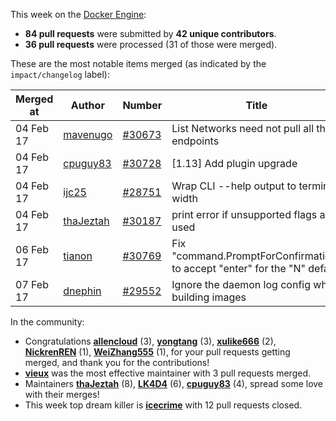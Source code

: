 This week on the [Docker Engine](https://github.com/docker/docker):

  - **84 pull requests** were submitted by **42 unique contributors**.
  - **36 pull requests** were processed (31 of those were merged).

These are the most notable items merged (as indicated by the `impact/changelog` label):

  Merged at | Author                                  | Number                                                 | Title
  ----------|-----------------------------------------|--------------------------------------------------------|--------------------------------------------------------------
  04 Feb 17 | [mavenugo](https://github.com/mavenugo) | [#30673](https://github.com/docker/docker/issues/30673) | List Networks need not pull all the endpoints
  04 Feb 17 | [cpuguy83](https://github.com/cpuguy83) | [#30728](https://github.com/docker/docker/issues/30728) | [1.13] Add plugin upgrade
  04 Feb 17 | [ijc25](https://github.com/ijc25) | [#28751](https://github.com/docker/docker/issues/28751) | Wrap CLI --help output to terminal width
  04 Feb 17 | [thaJeztah](https://github.com/thaJeztah) | [#30187](https://github.com/docker/docker/issues/30187) | print error if unsupported flags are used
  06 Feb 17 | [tianon](https://github.com/tianon) | [#30769](https://github.com/docker/docker/issues/30769) | Fix &#34;command.PromptForConfirmation&#34; to accept &#34;enter&#34; for the &#34;N&#34; default
  07 Feb 17 | [dnephin](https://github.com/dnephin) | [#29552](https://github.com/docker/docker/issues/29552) | Ignore the daemon log config when building images

In the community:

  - Congratulations **[allencloud](https://github.com/allencloud)** (3), **[yongtang](https://github.com/yongtang)** (3), **[xulike666](https://github.com/xulike666)** (2), **[NickrenREN](https://github.com/NickrenREN)** (1), **[WeiZhang555](https://github.com/WeiZhang555)** (1), for your pull requests getting merged, and thank you for the contributions!
  - **[vieux](https://github.com/vieux)** was the most effective maintainer with 3 pull requests merged.
  - Maintainers **[thaJeztah](https://github.com/thaJeztah)** (8), **[LK4D4](https://github.com/LK4D4)** (6), **[cpuguy83](https://github.com/cpuguy83)** (4), spread some love with their merges!
  - This week top dream killer is **[icecrime](https://github.com/icecrime)** with 12 pull requests closed.
